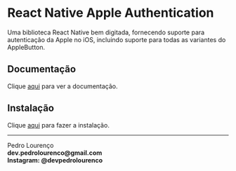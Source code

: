 # React Native Apple Authentication

Uma biblioteca React Native bem digitada, fornecendo suporte para autenticação da Apple no iOS, incluindo suporte para todas as variantes do AppleButton.

## Documentação

Clique [aqui](https://github.com/invertase/react-native-apple-authentication) para ver a documentação.

## Instalação

Clique [aqui](https://www.npmjs.com/package/@invertase/react-native-apple-authentication) para fazer a instalação.


<hr>
<stong>Pedro Lourenço</strong><br>
<Strong>dev.pedrolourenco@gmail.com</strong><br>
<Strong>Instagram: @devpedrolourenco</strong>